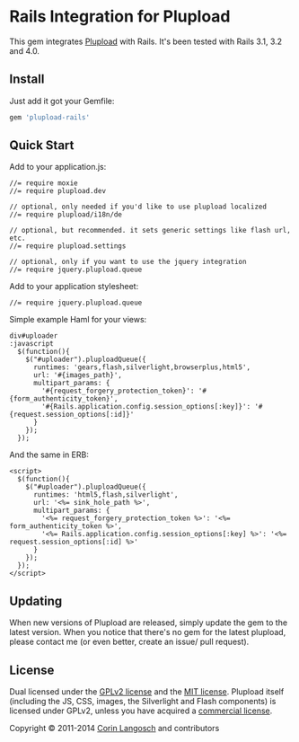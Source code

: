 Rails Integration for Plupload
==

This gem integrates [Plupload](http://www.plupload.com/) with Rails. It's been tested with Rails 3.1, 3.2 and 4.0.


Install
--

Just add it got your Gemfile:

```ruby
gem 'plupload-rails'
```

Quick Start
--

Add to your application.js:

    //= require moxie
    //= require plupload.dev

    // optional, only needed if you'd like to use plupload localized
    //= require plupload/i18n/de

    // optional, but recommended. it sets generic settings like flash url, etc.
    //= require plupload.settings

    // optional, only if you want to use the jquery integration
    //= require jquery.plupload.queue


Add to your application stylesheet:

    //= require jquery.plupload.queue


Simple example Haml for your views:

```haml
div#uploader
:javascript
  $(function(){
    $("#uploader").pluploadQueue({
      runtimes: 'gears,flash,silverlight,browserplus,html5',
      url: '#{images_path}',
      multipart_params: {
        '#{request_forgery_protection_token}': '#{form_authenticity_token}',
        '#{Rails.application.config.session_options[:key]}': '#{request.session_options[:id]}'
      }
    });
  });
```

And the same in ERB:

```erb
<script>
  $(function(){
    $("#uploader").pluploadQueue({
      runtimes: 'html5,flash,silverlight',
      url: '<%= sink_hole_path %>',
      multipart_params: {
        '<%= request_forgery_protection_token %>': '<%= form_authenticity_token %>',
        '<%= Rails.application.config.session_options[:key] %>': '<%= request.session_options[:id] %>'
      }
    });
  });
</script>
```

Updating
--
When new versions of Plupload are released, simply update the gem to the latest version. When you notice that there's no gem for the latest plupload, please contact me (or even better, create an issue/ pull request).


License
--

Dual licensed under the [GPLv2 license](GPL-LICENSE.txt) and the [MIT license](MIT-LICENSE.txt). Plupload itself (including the JS, CSS, images, the Silverlight and Flash components) is licensed under GPLv2, unless you have acquired a [commercial license](http://plupload.com/license.php).

Copyright © 2011-2014 [Corin Langosch](http://www.corinlangosch.com) and contributors
